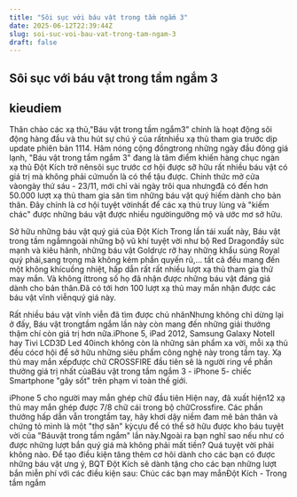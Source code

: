 ```yaml
---
title: "Sôi sục với báu vật trong tầm ngắm 3"
date: 2025-06-12T22:39:44Z
slug: soi-suc-voi-bau-vat-trong-tam-ngam-3
draft: false
---
```


## Sôi sục với báu vật trong tầm ngắm 3

## kieudiem

Thân chào các xạ thủ,"Báu vật trong tầm ngắm3" chính là hoạt động sôi động hàng đầu và thu hút sự chú ý của rấtnhiều xạ thủ tham gia trước dịp update phiên bản 1114. Hâm nóng cộng đồngtrong những ngày đầu đông giá lạnh, "Báu vật trong tầm ngắm 3" đang là tâm điểm khiến hàng chục ngàn xạ thủ Đột Kích trở nênsôi sục trước cơ hội được sỡ hữu rất nhiều báu vật có giá trị mà không phải cứmuốn là có thể tậu được.
​Chính thức mở cửa vàongày thứ sáu - 23/11, mới chỉ vài ngày trôi qua nhưngđã có đến hơn 50.000 lượt xạ thủ tham gia săn tìm những báu vật quý hiếm dành cho bản thân. Đây chính là cơ hội tuyệt vờinhất để các xạ thủ truy lùng và "kiếm chác" được những báu vật được nhiều ngườingưỡng mộ và ước mơ sở hữu.
 
 
Sở hữu những báu vật quý giá của Đột Kích​
Trong lần tái xuất này, Báu vật trong tầm ngắmngoài những bộ vũ khí tuyệt vời như bộ Red Dragonđầy sức mạnh và kiêu hãnh, những báu vật Goldrực rỡ hay những khẩu súng Royal quý phái,sang trọng mà không kém phần quyến rũ,... tất cả đều mang đến một không khícuồng nhiệt, hấp dẫn rất rất nhiều lượt xạ thủ tham gia thử may mắn. Và không íttrong số họ đã   nhận được những báu vật đáng giá dành cho bản thân.Đã có tới hơn 100 lượt xạ thủ may mắn nhận được các báu vật vĩnh viễnquý giá này.
 
 
Rất nhiều báu vật vĩnh viễn đã tìm được chủ nhân​Nhưng không chỉ dừng lại ở đấy, Báu vật trongtầm ngắm lần này còn mang đến những giải thưởng thậm chí còn giá trị hơn nữa.iPhone 5, iPad 2012, Samsung Galaxy NoteII hay Tivi LCD3D Led 40inch không còn là những sản phẩm xa vời, mỗi xạ thủ đều cócơ hội để sở hữu những siêu phẩm công nghệ này trong tầm tay. Xạ thủ may mắn xếpđược chữ CROSSFIRE đầu tiên sẽ là người ring về phần thưởng giá trị nhất củaBáu vật trong tầm ngắm 3 - iPhone 5- chiếc Smartphone "gây sốt" trên phạm vi toàn thế giới.

iPhone 5  cho người may mắn ghép chữ đầu tiên​
Hiện nay, đã xuất hiện12 xạ thủ may mắn ghép được 7/8 chữ cái trong bộ chữCrossfire. Các phần thưởng hấp dẫn vẫn trongtầm tay, hãy khơi dậy niềm đam mê bản thân và chứng tỏ mình là một "thợ săn" kỳcựu để có thể sở hữu được kho báu tuyệt vời của "Báuvật trong tầm ngắm" lần này.Ngoài ra bạn nghĩ sao nếu như có được những lượt bắn quý giá mà không phải mất tiền? Quá tuyệt vời phải không nào. Để tạo điều kiện tăng thêm cơ hôi dành cho các bạn có được những báu vật ưng ý, BQT Đột Kích sẽ dành tặng cho các bạn những lượt bắn miễn phí với các điều kiện sau: 
​Chúc các bạn may mắnĐột Kích - Trong tầm ngắm